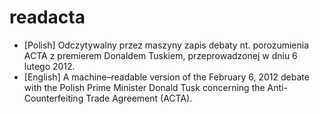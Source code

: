 readacta
========

* [Polish] Odczytywalny przez maszyny zapis debaty nt. porozumienia ACTA z premierem Donaldem Tuskiem, przeprowadzonej w dniu 6 lutego 2012. 
* [English] A machine–readable version of the February 6, 2012 debate with the Polish Prime Minister Donald Tusk concerning the Anti-Counterfeiting Trade Agreement (ACTA).